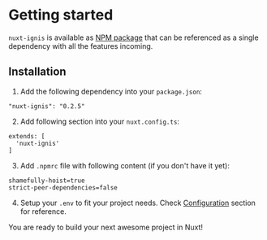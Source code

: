# Getting started

`nuxt-ignis` is available as [NPM package](https://www.npmjs.com/package/nuxt-ignis) that can be referenced as a single dependency with all the features incoming.

## Installation

1) Add the following dependency into your `package.json`:
```
"nuxt-ignis": "0.2.5"
```

2) Add following section into your `nuxt.config.ts`:
```
extends: [
  'nuxt-ignis'
]
```

3) Add `.npmrc` file with following content (if you don't have it yet):
```
shamefully-hoist=true
strict-peer-dependencies=false
```

4) Setup your `.env` to fit your project needs. Check [Configuration](/2-2-configuration.html) section for reference.

You are ready to build your next awesome project in Nuxt!
